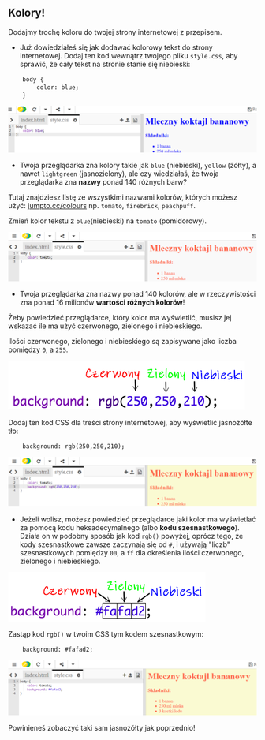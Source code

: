 ## Kolory!

Dodajmy trochę koloru do twojej strony internetowej z przepisem.

+ Już dowiedziałeś się jak dodawać kolorowy tekst do strony internetowej. Dodaj ten kod wewnątrz twojego pliku `style.css`, aby sprawić, że cały tekst na stronie stanie się niebieski:
```
    body {
        color: blue;
    }
```    

![zrzut ekranu](images/recipe-blue.png)

+ Twoja przeglądarka zna kolory takie jak `blue` (niebieski), `yellow` (żółty), a nawet `lightgreen` (jasnozielony), ale czy wiedziałaś, że twoja przeglądarka zna **nazwy** ponad 140 różnych barw?

Tutaj znajdziesz listę ze wszystkimi nazwami kolorów, których możesz użyć: [jumpto.cc/colours](http://jumpto.cc/colours) np. `tomato`, `firebrick`, `peachpuff`.

Zmień kolor tekstu z `blue`(niebieski) na `tomato` (pomidorowy).

![zrzut ekranu](images/recipe-tomato.png)

+ Twoja przeglądarka zna nazwy ponad 140 kolorów, ale w rzeczywistości zna ponad 16 milionów **wartości różnych kolorów**!

Żeby powiedzieć przeglądarce, który kolor ma wyświetlić, musisz jej wskazać ile ma użyć czerwonego, zielonego i niebieskiego.

Ilości czerwonego, zielonego i niebieskiego są zapisywane jako liczba pomiędzy `0`, a `255`.

![zrzut ekranu](images/recipe-rgb-img.png)

Dodaj ten kod CSS dla treści strony internetowej, aby wyświetlić jasnożółte tło:
```
    background: rgb(250,250,210);
```    

![zrzut ekranu](images/recipe-rgb.png)

+ Jeżeli wolisz, możesz powiedzieć przeglądarce jaki kolor ma wyświetlać za pomocą kodu heksadecymalnego (albo **kodu szesnastkowego**). Działa on w podobny sposób jak kod `rgb()` powyżej, oprócz tego, że kody szesnastkowe zawsze zaczynają się od `#`, i używają "liczb" szesnastkowych pomiędzy `00`, a `ff` dla określenia ilości czerwonego, zielonego i niebieskiego.

![zrzut ekranu](images/recipe-hex-img.png)

Zastąp kod `rgb()` w twoim CSS tym kodem szesnastkowym:
```
    background: #fafad2;
```    

![zrzut ekranu](images/recipe-hex.png)

Powinieneś zobaczyć taki sam jasnożółty jak poprzednio!